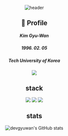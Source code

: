 <div align=center>
  
![header](https://capsule-render.vercel.app/api?type=transparent&color=black&height=150&section=header&text=devgyuwan&fontSize=90)

## :memo: Profile

##### Kim Gyu-Wan
##### 1996. 02. 05
##### Tech University of Korea
<a href="https://velog.io/@devgyuwan" target="_blank"><img src="https://img.shields.io/badge/velog-white?style=flat-square&logo=velog&logoColor=black"/></a>

## stack
<img src="https://img.shields.io/badge/.NET-black?style=flat-square&logo=dotnet&logoColor=white"/></a>
<img src="https://img.shields.io/badge/CSharp-black?style=flat-square&logo=csharp&logoColor=white"/></a>
<img src="https://img.shields.io/badge/C++-black?style=flat-square&logo=Cplusplus&logoColor=white"/></a>
## stats
 ![devgyuwan's GitHub stats](https://github-readme-stats.vercel.app/api?username=devgyuwan&show_icons=true&theme=radical)
</div>
